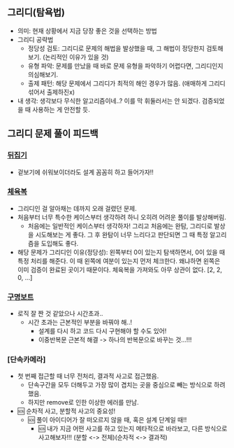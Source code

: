 ## 그리디(탐욕법)
- 의미: 현재 상황에서 지금 당장 좋은 것을 선택하는 방법
- 그리디 공략법
  - 정당성 검토: 그리디로 문제의 해법을 발상했을 때, 그 해법이 정당한지 검토해보기. (논리적인 이유가 있을 것)
  - 유형 파악: 문제를 만났을 때 바로 문제 유형을 파악하기 어렵다면, 그리디인지 의심해보기.
  - 출제 패턴: 해당 문제에서 그리디가 최적의 해인 경우가 많음. (애매하게 그리디 섞어서 출제하진x)
- 내 생각: 생각보다 무식한 알고리즘이네..? 이를 막 휘둘러서는 안 되겠다. 검증되었을 때 사용하는 게 안전할 듯.


## 그리디 문제 풀이 피드백
### [뒤집기](../백준/Silver/1439. 뒤집기)
- 겉보기에 쉬워보이더라도 설계 꼼꼼히 하고 들어가자!!

### [체육복](../프로그래머스/1/42862. 체육복)
- 그리디인 걸 알아채는 데까지 오래 걸렸던 문제.
- 처음부터 너무 특수한 케이스부터 생각하려 하니 오히려 어려운 풀이를 발상해버림. 
  - 처음에는 일반적인 케이스부터 생각하자! 그리고 처음에는 완탐, 그리디로 발상을 시도해보는 게 좋다. 그 후 완탐이 너무 느리다고 판단되면 그 때 특정 알고리즘을 도입해도 좋다. 
- 해당 문제가 그리디인 이유(정당성): 왼쪽부터 0이 있는지 탐색하면서, 0이 있을 때 특정 처리를 해준다. 이 때 왼쪽에 여분이 있는지 먼저 체크한다. 왜냐하면 왼쪽은 이미 검증이 완료된 곳이기 때문이다. 체육복을 가져와도 아무 상관이 없다. [2, 2, 0, ...]

### [구명보트](../프로그래머스/2/42885. 구명보트)
- 로직 잘 짠 것 같았으나 시간초과.. 
  - 시간 초과는 근본적인 부분을 바꿔야 해..!
    - 설계를 다시 하고 코드 다시 구현해야 할 수도 있어!
    - 이중반복문 근본적 해결 -> 하나의 반복문으로 바꾸는 것...!!!

### [단속카메라]
- 첫 번째 접근할 때 너무 전처리, 결과적 사고로 접근했음.
  - 단속구간을 모두 더해두고 가장 많이 겹치는 곳을 중심으로 빼는 방식으로 하려 했음.
  - 하지만 remove로 인한 이상한 에러를 만남. 
- 🆘 순차적 사고, 분할적 사고의 중요성!
  - 🆘 풀이 아이디어가 잘 떠오르지 않을 때, 혹은 설계 단계일 때!!
    - 🆘 내가 지금 어떤 사고를 하고 있는지 메타적으로 바라보고, 다른 방식으로 사고해보자!!! (분할 <-> 전체)(순차적 <-> 결과적)
